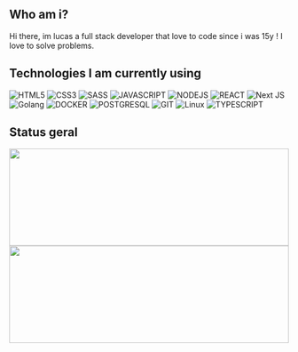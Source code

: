 ## Who am i?
Hi there, im lucas a full stack developer that love to code since i was 15y ! I love to solve problems.
## Technologies I am currently using
![HTML5](https://img.shields.io/badge/HTML5-E34F26?style=for-the-badge&logo=html5&logoColor=white)
![CSS3](https://img.shields.io/badge/CSS3-1572B6?style=for-the-badge&logo=css3&logoColor=white)
![SASS](https://img.shields.io/badge/Sass-CC6699?style=for-the-badge&logo=sass&logoColor=white)
![JAVASCRIPT](https://img.shields.io/badge/JavaScript-323330?style=for-the-badge&logo=javascript&logoColor=F7DF1E)
![NODEJS](https://img.shields.io/badge/Node.js-43853D?style=for-the-badge&logo=node.js&logoColor=white)
![REACT](https://img.shields.io/badge/React-20232A?style=for-the-badge&logo=react&logoColor=61DAFB)
![Next JS](https://img.shields.io/badge/Next-black?style=for-the-badge&logo=next.js&logoColor=white)
![Golang](https://img.shields.io/badge/Golang-black?style=for-the-badge&logo=golang&logoColor=white)
![DOCKER](https://img.shields.io/badge/docker-blue?style=for-the-badge&logo=docker&logoColor=white)
![POSTGRESQL](https://img.shields.io/badge/postgresql-blue?style=for-the-badge&logo=postgresql&logoColor=white)
![GIT](https://img.shields.io/badge/GIT-E44C30?style=for-the-badge&logo=git&logoColor=white)
![Linux](https://img.shields.io/badge/Linux-FCC624?style=for-the-badge&logo=linux&logoColor=black)
![TYPESCRIPT](https://img.shields.io/badge/TypeScript-007ACC?style=for-the-badge&logo=typescript&logoColor=white)

## Status geral
<div align="center">
 <img height="175em" width="100%" src="https://github-readme-stats.vercel.app/api?username=S-Somnium&show_icons=true&hide=contribs,issues&theme=tokyonight&include_all_commits=true&count_private=true"/>
  <img height="175em" width="100%" src="https://github-readme-stats.vercel.app/api/top-langs/?username=S-Somnium&layout=compact&langs_count=7&theme=dracula"/>
</div>
